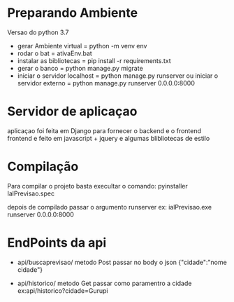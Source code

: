 # Preparando Ambiente

Versao do python 3.7

- gerar Ambiente virtual = python -m venv env
- rodar o bat = ativaEnv.bat
- instalar as bibliotecas = pip install -r requirements.txt
- gerar o banco = python manage.py migrate
- iniciar o servidor localhost = python manage.py runserver 
    ou 
        iniciar o servidor externo = python manage.py runserver 0.0.0.0:8000 

# Servidor de aplicaçao

aplicaçao foi feita em Django para fornecer o backend e o frontend
frontend e feito em javascript + jquery e algumas blibliotecas de estilo

# Compilação

Para compilar o projeto basta execultar o comando:
    pyinstaller IalPrevisao.spec

depois de compilado passar o argumento runserver
ex: ialPrevisao.exe runserver 0.0.0.0:8000


# EndPoints da api

- api/buscaprevisao/  metodo Post passar no body o json {"cidade":"nome cidade"}

- api/historico/ metodo Get passar como paramentro a cidade
    ex:api/historico?cidade=Gurupi